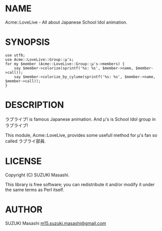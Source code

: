 # NAME

Acme::LoveLive - All about Japanese School Idol animation.

# SYNOPSIS

    use utf8;
    use Acme::LoveLive::Group::μ's;
    for my $member (Acme::LoveLive::Group::μ's->members) {
        say $member->colorize(sprintf('%s: %s', $member->name, $member->call));
        say $member->colorize_by_cylume(sprintf('%s: %s', $member->name, $member->call));
    }

# DESCRIPTION

ラブライブ! is famous Japanese animation.
And μ's is School Idol group in ラブライブ!

This module, Acme::LoveLive, provides some usefull method  for μ's fan so called ラブライ部員.

# LICENSE

Copyright (C) SUZUKI Masashi.

This library is free software; you can redistribute it and/or modify
it under the same terms as Perl itself.

# AUTHOR

SUZUKI Masashi <m15.suzuki.masashi@gmail.com>
